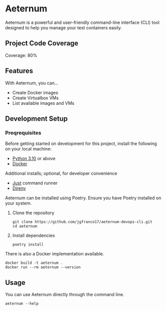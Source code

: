 # Aeternum

Aeternum is a powerful and user-friendly command-line interface (CLI) tool designed to help you
manage your test containers easily.

## Project Code Coverage

Coverage: 80%

## Features

With Aeternum, you can...

- Create Docker images
- Create Virtualbox VMs
- List available images and VMs

## Development Setup

### Preqrequisites

Before getting started on development for this project, install the following on your local machine:

- [Python 3.10](https://www.python.org/downloads/) or above
- [Docker](https://docs.docker.com/engine/install/)

Additional installs; optional, for developer convenience

- [Just](https://github.com/casey/just) command runner
- [Direnv](https://direnv.net/docs/installation.html)

Aeternum can be installed using Poetry. Ensure you have Poetry installed on your system.

1. Clone the repository

   ```shell
   git clone https://github.com/jgfranco17/aeternum-devops-cli.git
   cd aeternum
   ```

2. Install dependencies

   ```shell
   poetry install
   ```

There is also a Docker implementation available.

```shell
docker build -t aeternum .
docker run --rm aeternum --version
```

## Usage

You can use Aeternum directly through the command line.

```shell
aeternum --help
```
